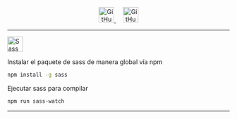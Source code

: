 
<p align="center">
  <a href="https://open.vscode.dev/enidev911/fullstackjsg33">
	  <img alt="GitHub repo size" src="https://img.shields.io/badge/-Abrir%20en%20VsCode.dev-%23007ACC?style=for-the-badge&logo=visual-studio-code&logoColor=ffffff" alt="Open in Visual Studio Code" height="35">
  </a>
	&nbsp;&nbsp;&nbsp;
  <a href="https://enidev911.github.io/fullstackjsg33/">
	  <img alt="GitHub" src="https://img.shields.io/badge/-Ver%20en%20GitHub%20Pages-%23000?style=for-the-badge&logo=github&logoColor=ffffff" height="35">
  </a>
</p>

---


<img alt="Sass logo" src="https://img.shields.io/badge/--C69?logo=sass&logoColor=ffffff" height="35">

Instalar el paquete de sass de manera global vía npm  

```bash
npm install -g sass
```

Ejecutar sass para compilar

```bash
npm run sass-watch
```

---

